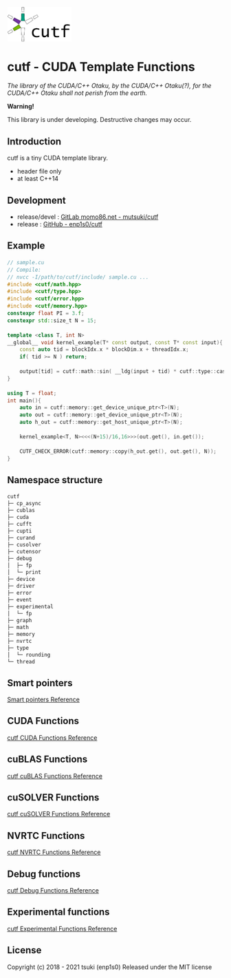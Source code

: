 <img src="./docs/cutf-logo.png" width="150">


# cutf - CUDA Template Functions
*The library of the CUDA/C++ Otaku, by the CUDA/C++ Otaku(?), for the CUDA/C++ Otaku shall not perish from the earth.*

**Warning!**

This library is under developing.
Destructive changes may occur.

## Introduction
cutf is a tiny CUDA template library.

- header file only
- at least C++14

## Development
- release/devel : [GitLab momo86.net - mutsuki/cutf](https://gitlab.momo86.net/mutsuki/cutf)
- release : [GitHub - enp1s0/cutf](https://github.com/enp1s0/cutf)

## Example
```cpp
// sample.cu
// Compile:
// nvcc -I/path/to/cutf/include/ sample.cu ...
#include <cutf/math.hpp>
#include <cutf/type.hpp>
#include <cutf/error.hpp>
#include <cutf/memory.hpp>
constexpr float PI = 3.f;
constexpr std::size_t N = 15;

template <class T, int N>
__global__ void kernel_example(T* const output, const T* const input){
	const auto tid = blockIdx.x * blockDim.x + threadIdx.x;
	if( tid >= N ) return;

	output[tid] = cutf::math::sin( __ldg(input + tid) * cutf::type::cast<T>(PI) );
}

using T = float;
int main(){
	auto in = cutf::memory::get_device_unique_ptr<T>(N);
	auto out = cutf::memory::get_device_unique_ptr<T>(N);
	auto h_out = cutf::memory::get_host_unique_ptr<T>(N);

	kernel_example<T, N><<<(N+15)/16,16>>>(out.get(), in.get());

	CUTF_CHECK_ERROR(cutf::memory::copy(h_out.get(), out.get(), N));
}
```

## Namespace structure
```
cutf 
├─ cp_async
├─ cublas
├─ cuda
├─ cufft
├─ cupti
├─ curand
├─ cusolver
├─ cutensor
├─ debug
│  ├─ fp
│  └─ print
├─ device
├─ driver
├─ error
├─ event
├─ experimental
│  └─ fp
├─ graph
├─ math
├─ memory
├─ nvrtc
├─ type
│  └─ rounding
└─ thread
```

## Smart pointers
[Smart pointers Reference](./docs/smart_ptr.md)

## CUDA Functions
[cutf CUDA Functions Reference](./docs/cuda.md)

## cuBLAS Functions
[cutf cuBLAS Functions Reference](./docs/cublas.md)

## cuSOLVER Functions
[cutf cuSOLVER Functions Reference](./docs/cusolver.md)

## NVRTC Functions
[cutf NVRTC Functions Reference](./docs/nvrtc.md)

## Debug functions
[cutf Debug Functions Reference](./docs/debug.md)

## Experimental  functions
[cutf Experimental Functions Reference](./docs/experimental.md)

## License
Copyright (c) 2018 - 2021 tsuki (enp1s0)
Released under the MIT license  
